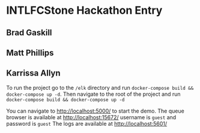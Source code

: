 # INTLFCStone Hackathon Entry
## Brad Gaskill
## Matt Phillips
## Karrissa Allyn

To run the project go to the `/elk` directory and run `docker-compose build && docker-compose up -d`.
Then navigate to the root of the project and run `docker-compose build && docker-compose up -d`

You can navigate to [http://localhost:5000/](http://localhost:5000/) to start the demo. 
The queue browser is available at [http://localhost:15672/](http://localhost:15672/) username is `guest` and password is `guest`
The logs are available at [http://localhost:5601/](http://localhost:5601/) 
